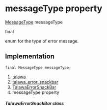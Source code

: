 
<div>

# messageType property

</div>


[MessageType](../../enums_enums/MessageType.md) messageType


final




enum for the type of error message.



## Implementation

``` language-dart
final MessageType messageType;
```







1.  [talawa](../../index.md)
2.  [talawa_error_snackbar](../../widgets_talawa_error_snackbar/)
3.  [TalawaErrorSnackBar](../../widgets_talawa_error_snackbar/TalawaErrorSnackBar-class.md)
4.  messageType property

##### TalawaErrorSnackBar class







